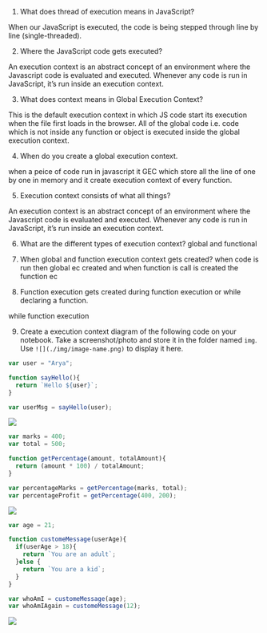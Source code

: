 1. What does thread of execution means in JavaScript?

When our JavaScript is executed, the code is being stepped through line by line (single-threaded).

2. Where the JavaScript code gets executed?

An execution context is an abstract concept of an environment where the Javascript code is evaluated and executed. Whenever any code is run in JavaScript, it’s run inside an execution context.

3. What does context means in Global Execution Context?

This is the default execution context in which JS code start its execution when the file first loads in the browser. All of the global code i.e. code which is not inside any function or object is executed inside the global execution context.

4. When do you create a global execution context.

when a peice of code run in javascript it GEC which store all the line of one by one in memory and it create execution context of every function.

5. Execution context consists of what all things?

An execution context is an abstract concept of an environment where the Javascript code is evaluated and executed. Whenever any code is run in JavaScript, it’s run inside an execution context.

6. What are the different types of execution context?
global and functional

7. When global and function execution context gets created?
when code is run then global ec created and when function is call is created the function ec

8. Function execution gets created during function execution or while declaring a function.

while function execution


9. Create a execution context diagram of the following code on your notebook. Take a screenshot/photo and store it in the folder named `img`. Use `![](./img/image-name.png)` to display it here.



```js
var user = "Arya";

function sayHello(){
  return `Hello ${user}`;
}

var userMsg = sayHello(user);
```

<!-- Put your image here -->

![](./img/image-name.jpg)



```js
var marks = 400;
var total = 500;

function getPercentage(amount, totalAmount){
  return (amount * 100) / totalAmount;
}

var percentageMarks = getPercentage(marks, total);
var percentageProfit = getPercentage(400, 200);
```

<!-- Put your image here -->

![](./img/image-name.jpg)



```js
var age = 21;

function customeMessage(userAge){
  if(userAge > 18){
    return `You are an adult`;
  }else {
    return `You are a kid`;
  }
}

var whoAmI = customeMessage(age);
var whoAmIAgain = customeMessage(12);
```

<!-- Put your image here -->

![](./img/image-name.jpg)